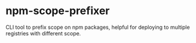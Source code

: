 # npm-scope-prefixer
CLI tool to prefix scope on npm packages, helpful for deploying to multiple registries with different scope.
